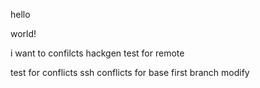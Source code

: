 hello 


world!

i want to confilcts
hackgen
test for remote 



test for conflicts
ssh conflicts for base
first branch modify
